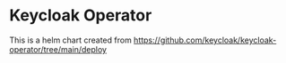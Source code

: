 # Keycloak Operator

This is a helm chart created from
https://github.com/keycloak/keycloak-operator/tree/main/deploy
